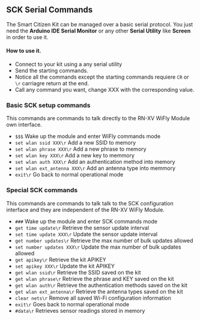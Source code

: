## SCK Serial Commands

The Smart Citizen Kit can be managed over a basic serial protocol. You just need the **Arduino IDE Serial Monitor** or any other **Serial Utility** like **Screen** in order to use it.

#### How to use it.

* Connect to your kit using a any serial utility
* Send the starting commands.
* Notice all the commands except the starting commands requiere `CR` or `\r` carriagre return at the end.
* Call any command you want, change XXX with the corresponding value.

### Basic SCK setup commands

This commands are commands to talk directly to the RN-XV WiFly Module own interface.

* `$$$`							Wake up the module and enter WiFly commands mode
* `set wlan ssid XXX\r`        Add a new SSID to memory
* `set wlan phrase XXX\r`      Add a new phrase to memory
* `set wlan key XXX\r`         Add a new key to memmory
* `set wlan auth XXX\r`        Add an authentication method into memory
* `set wlan ext_antenna XXX\r` Add an antenna type into memmory
* `exit\r`                     Go back to normal operational mode

### Special SCK commands

This commands are commands to talk talk to the SCK configuration interface and they are independent of the RN-XV WiFly Module.

* `###`							Wake up the module and enter SCK commands mode
* `get time update\r`          Retrieve the sensor update interval
* `set time update XXX\r`    	Update the sensor update interval
* `get number updates\r`    	Retrieve the max number of bulk updates allowed
* `set number updates XXX\r`   Update the max number of bulk updates allowed
* `get apikey\r`               Retrieve the kit APIKEY
* `set apikey XXX\r`           Update the kit APIKEY
* `get wlan ssid\r`            Retrieve the SSID saved on the kit
* `get wlan phrase\r`          Retrieve the phrase and KEY saved on the kit
* `get wlan auth\r`            Retrieve the authentication methods saved on the kit
* `get wlan ext_antenna\r`     Retrieve the antenna types saved on the kit
* `clear nets\r`               Remove all saved Wi-Fi configuration information
* `exit\r`                     Goes back to normal operational mode
* `#data\r`  					Retrieves sensor readings stored in memory
